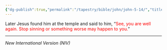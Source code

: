 ```yaml
---
{"dg-publish":true,"permalink":"/tapestry/bible/john/john-5-14/","title":"John 5:14","tags":["bible-verse","bible-verse"],"dgHomeLink":true,"dgShowLocalGraph":true,"dgEnableSearch":true}
---
```



 Later Jesus found him at the temple and said to him, “<font color="#ff0000">See, you are well again. Stop sinning or something worse may happen to you.</font>”


---
*New International Version (NIV)*